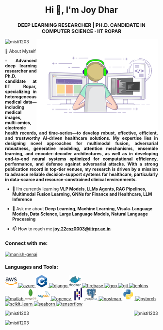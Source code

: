 <h1 align="center">Hi 👋, I'm Joy Dhar </h1>
<h3 align="center">DEEP LEARNiNG RESEARCHER | PH.D. CANDIDATE IN COMPUTER SCIENCE · IIT ROPAR</h3>
<img align="right" alt="Coding" width="400" src="https://raw.githubusercontent.com/devSouvik/devSouvik/master/gif3.gif">


<p align="left"> <img src="https://komarev.com/ghpvc/?username=misti1203&label=Profile%20views&color=0e75b6&style=flat" alt="misti1203" /> </p>



 🔭 About Myself
<div align="justify">
<strong> - Advanced deep learning researcher and Ph.D. candidate at IIT Ropar, specializing in heterogeneous medical data—including medical images, multi‑omics, electronic health records, and time‑series—to develop robust, effective, efficient, and trustworthy AI‑driven healthcare solutions. My expertise lies in designing novel approaches for multimodal fusion, adversarial robustness, generative modeling, attention mechanisms, ensemble learning, and encoder–decoder architectures, as well as in developing end-to-end neural systems optimized for computational efficiency, performance, and defense against adversarial attacks. With a strong publication record in top‑tier venues, my research is driven by a mission to advance reliable decision‑support systems for healthcare, particularly in data‑scarce and resource‑constrained clinical environments. </strong>
</div>

- 🌱 I’m currently learning **VLP Models, LLMs Agents, RAG Pipelines, Multimodal Fusion Learning, GNNs for Finance and Healthcare, LLM Inference**

- 💬 Ask me about **Deep Learning, Machine Learning, Visula-Language Models, Data Science, Large Language Models, Natural Language Processing**

- 📫 How to reach me **joy.22csz0003@iitrpr.ac.in**

<h3 align="left">Connect with me:</h3>
<p align="left">

<a href="https://www.linkedin.com/in/joy-dhar-42930a248/" target="blank"><img align="center" src="https://raw.githubusercontent.com/rahuldkjain/github-profile-readme-generator/master/src/images/icons/Social/linked-in-alt.svg" alt="manish-genai" height="30" width="40" /></a>

</p>

<h3 align="left">Languages and Tools:</h3>
<p align="left"> <a href="https://aws.amazon.com" target="_blank" rel="noreferrer"> <img src="https://raw.githubusercontent.com/devicons/devicon/master/icons/amazonwebservices/amazonwebservices-original-wordmark.svg" alt="aws" width="40" height="40"/> </a> <a href="https://azure.microsoft.com/en-in/" target="_blank" rel="noreferrer"> <img src="https://www.vectorlogo.zone/logos/microsoft_azure/microsoft_azure-icon.svg" alt="azure" width="40" height="40"/> </a> <a href="https://www.w3schools.com/cpp/" target="_blank" rel="noreferrer"> <img src="https://raw.githubusercontent.com/devicons/devicon/master/icons/cplusplus/cplusplus-original.svg" alt="cplusplus" width="40" height="40"/> </a> <a href="https://www.djangoproject.com/" target="_blank" rel="noreferrer"> <img src="https://cdn.worldvectorlogo.com/logos/django.svg" alt="django" width="40" height="40"/> </a> <a href="https://www.docker.com/" target="_blank" rel="noreferrer"> <img src="https://raw.githubusercontent.com/devicons/devicon/master/icons/docker/docker-original-wordmark.svg" alt="docker" width="40" height="40"/> </a> <a href="https://firebase.google.com/" target="_blank" rel="noreferrer"> <img src="https://www.vectorlogo.zone/logos/firebase/firebase-icon.svg" alt="firebase" width="40" height="40"/> </a> <a href="https://cloud.google.com" target="_blank" rel="noreferrer"> <img src="https://www.vectorlogo.zone/logos/google_cloud/google_cloud-icon.svg" alt="gcp" width="40" height="40"/> </a> <a href="https://git-scm.com/" target="_blank" rel="noreferrer"> <img src="https://www.vectorlogo.zone/logos/git-scm/git-scm-icon.svg" alt="git" width="40" height="40"/> </a> <a href="https://www.jenkins.io" target="_blank" rel="noreferrer"> <img src="https://www.vectorlogo.zone/logos/jenkins/jenkins-icon.svg" alt="jenkins" width="40" height="40"/> </a> <a href="https://www.mathworks.com/" target="_blank" rel="noreferrer"> <img src="https://upload.wikimedia.org/wikipedia/commons/2/21/Matlab_Logo.png" alt="matlab" width="40" height="40"/> </a> <a href="https://www.mongodb.com/" target="_blank" rel="noreferrer"> <img src="https://raw.githubusercontent.com/devicons/devicon/master/icons/mongodb/mongodb-original-wordmark.svg" alt="mongodb" width="40" height="40"/> </a> <a href="https://www.mysql.com/" target="_blank" rel="noreferrer"> <img src="https://raw.githubusercontent.com/devicons/devicon/master/icons/mysql/mysql-original-wordmark.svg" alt="mysql" width="40" height="40"/> </a> <a href="https://opencv.org/" target="_blank" rel="noreferrer"> <img src="https://www.vectorlogo.zone/logos/opencv/opencv-icon.svg" alt="opencv" width="40" height="40"/> </a> <a href="https://pandas.pydata.org/" target="_blank" rel="noreferrer"> <img src="https://raw.githubusercontent.com/devicons/devicon/2ae2a900d2f041da66e950e4d48052658d850630/icons/pandas/pandas-original.svg" alt="pandas" width="40" height="40"/> </a> <a href="https://www.postgresql.org" target="_blank" rel="noreferrer"> <img src="https://raw.githubusercontent.com/devicons/devicon/master/icons/postgresql/postgresql-original-wordmark.svg" alt="postgresql" width="40" height="40"/> </a> <a href="https://postman.com" target="_blank" rel="noreferrer"> <img src="https://www.vectorlogo.zone/logos/getpostman/getpostman-icon.svg" alt="postman" width="40" height="40"/> </a> <a href="https://www.python.org" target="_blank" rel="noreferrer"> <img src="https://raw.githubusercontent.com/devicons/devicon/master/icons/python/python-original.svg" alt="python" width="40" height="40"/> </a> <a href="https://pytorch.org/" target="_blank" rel="noreferrer"> <img src="https://www.vectorlogo.zone/logos/pytorch/pytorch-icon.svg" alt="pytorch" width="40" height="40"/> </a> <a href="https://scikit-learn.org/" target="_blank" rel="noreferrer"> <img src="https://upload.wikimedia.org/wikipedia/commons/0/05/Scikit_learn_logo_small.svg" alt="scikit_learn" width="40" height="40"/> </a> <a href="https://seaborn.pydata.org/" target="_blank" rel="noreferrer"> <img src="https://seaborn.pydata.org/_images/logo-mark-lightbg.svg" alt="seaborn" width="40" height="40"/> </a> <a href="https://www.tensorflow.org" target="_blank" rel="noreferrer"> <img src="https://www.vectorlogo.zone/logos/tensorflow/tensorflow-icon.svg" alt="tensorflow" width="40" height="40"/> </a> </p>



<p><img align="right" src="https://github-readme-stats.vercel.app/api/top-langs?username=misti1203&show_icons=true&locale=en&layout=compact" alt="misti1203" /></p>

<p>&nbsp;<img align="left" src="https://github-readme-stats.vercel.app/api?username=misti1203&show_icons=true&locale=en" alt="misti1203" /></p>

<p><img align="left" src="https://github-readme-streak-stats.herokuapp.com/?user=misti1203&" alt="misti1203" /></p>
